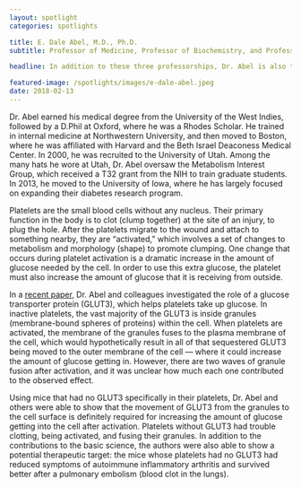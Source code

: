 ```yaml
---
layout: spotlight
categories: spotlights

title: E. Dale Abel, M.D., Ph.D.
subtitle: Professor of Medicine, Professor of Biochemistry, and Professor of Biomedical Engineering (University of Iowa)

headline: In addition to these three professorships, Dr. Abel is also the Chair of the Department of Internal Medicine, Director of the Division of Endocrinology & Metabolism, the John B. Stokes III Chair in Diabetes Research, and the François M. Abboud Chair in Internal Medicine.

featured-image: /spotlights/images/e-dale-abel.jpeg
date: 2018-02-13
---
```


Dr. Abel earned his medical degree from the University of the West Indies, followed by a D.Phil at Oxford, where he was a Rhodes Scholar. He trained in internal medicine at Northwestern University, and then moved to Boston, where he was affiliated with Harvard and the Beth Israel Deaconess Medical Center. In 2000, he was recruited to the University of Utah. Among the many hats he wore at Utah, Dr. Abel oversaw the Metabolism Interest Group, which received a T32 grant from the NIH to train graduate students. In 2013, he moved to the University of Iowa, where he has largely focused on expanding their diabetes research program.

Platelets are the small blood cells without any nucleus. Their primary function in the body is to clot (clump together) at the site of an injury, to plug the hole. After the platelets migrate to the wound and attach to something nearby, they are “activated,” which involves a set of changes to metabolism and morphology (shape) to promote clumping. One change that occurs during platelet activation is a dramatic increase in the amount of glucose needed by the cell. In order to use this extra glucose, the platelet must also increase the amount of glucose that it is receiving from outside.

In a <a class="light-bg" href="https://doi.org/10.1161/ATVBAHA.117.309184" target="_blank" rel="noopener noreferrer">recent paper</a>, Dr. Abel and colleagues investigated the role of a glucose transporter protein (GLUT3), which helps platelets take up glucose. In inactive platelets, the vast majority of the GLUT3 is inside granules (membrane-bound spheres of proteins) within the cell. When platelets are activated, the membrane of the granules fuses to the plasma membrane of the cell, which would hypothetically result in all of that sequestered GLUT3 being moved to the outer membrane of the cell — where it could increase the amount of glucose getting in. However, there are two waves of granule fusion after activation, and it was unclear how much each one contributed to the observed effect.

Using mice that had no GLUT3 specifically in their platelets, Dr. Abel and others were able to show that the movement of GLUT3 from the granules to the cell surface is definitely required for increasing the amount of glucose getting into the cell after activation. Platelets without GLUT3 had trouble clotting, being activated, and fusing their granules. In addition to the contributions to the basic science, the authors were also able to show a potential therapeutic target: the mice whose platelets had no GLUT3 had reduced symptoms of autoimmune inflammatory arthritis and survived better after a pulmonary embolism (blood clot in the lungs).